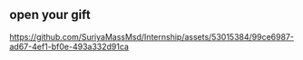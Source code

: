 ## open your gift


https://github.com/SuriyaMassMsd/Internship/assets/53015384/99ce6987-ad67-4ef1-bf0e-493a332d91ca

